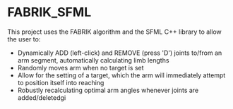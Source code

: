 # FABRIK_SFML
This project uses the FABRIK algorithm and the SFML C++ library to allow the user to:
- Dynamically ADD (left-click) and REMOVE (press 'D') joints to/from an arm segment, automatically calculating limb lengths
- Randomly moves arm when no target is set
- Allow for the setting of a target, which the arm will immediately attempt to position itself into reaching
- Robustly recalculating optimal arm angles whenever joints are added/deletedgi
